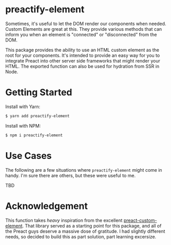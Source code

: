 # preactify-element

Sometimes, it's useful to let the DOM render our components when needed. Custom Elements are great at this. They provide various methods that can inform you when an element is "connected" or "disconnected" from the DOM.

This package provides the ability to use an HTML custom element as the root for your components. It's intended to provide an easy way for you to integrate Preact into other server side frameworks that might render your HTML. The exported function can also be used for hydration from SSR in Node.

# Getting Started

Install with Yarn:

```bash
$ yarn add preactify-element
```

Install with NPM:

```bash
$ npm i preactify-element
```

# Use Cases

The following are a few situations where `preactify-element` might come in handy. I'm sure there are others, but these were useful to me.

TBD

# Acknowledgement

This function takes _heavy_ inspiration from the excellent [preact-custom-element](https://github.com/preactjs/preact-custom-element). That library served as a starting point for this package, and all of the Preact guys deserve a massive dose of gratitude. I had slightly different needs, so decided to build this as part solution, part learning excersize.
